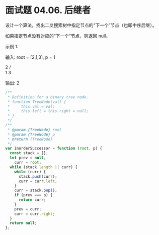 # 面试题 04.06. 后继者

设计一个算法，找出二叉搜索树中指定节点的“下一个”节点（也即中序后继）。

如果指定节点没有对应的“下一个”节点，则返回 null。

示例 1:

输入: root = [2,1,3], p = 1

2
/ \
1 3

输出: 2

```js
/**
 * Definition for a binary tree node.
 * function TreeNode(val) {
 *     this.val = val;
 *     this.left = this.right = null;
 * }
 */
/**
 * @param {TreeNode} root
 * @param {TreeNode} p
 * @return {TreeNode}
 */
var inorderSuccessor = function (root, p) {
  const stack = [];
  let prev = null,
    curr = root;
  while (stack.length || curr) {
    while (curr) {
      stack.push(curr);
      curr = curr.left;
    }
    curr = stack.pop();
    if (prev === p) {
      return curr;
    }
    prev = curr;
    curr = curr.right;
  }
  return null;
};
```
